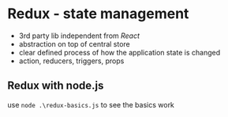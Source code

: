 # Redux - state management

- 3rd party lib independent from _React_
- abstraction on top of central store
- clear defined process of how the application state is changed
- action, reducers, triggers, props

## Redux with node.js

use `node .\redux-basics.js` to see the basics work